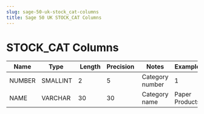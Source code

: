 ```yaml
---
slug: sage-50-uk-stock_cat-columns
title: Sage 50 UK STOCK_CAT Columns
---
```

# STOCK_CAT Columns

| Name | Type  |  Length | Precision  |  Notes  | Example |
| --- | --- | --- | --- | --- | --- |
| NUMBER | SMALLINT | 2 | 5 | Category number | 1 |
| NAME | VARCHAR | 30 | 30 | Category name | Paper Products |

